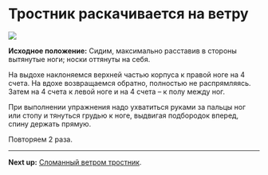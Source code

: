 # Тростник раскачивается на ветру



![](../img/18.png)

**Исходное положение:** Сидим, максимально расставив в стороны вытянутые ноги;
носки оттянуты на себя.

На выдохе наклоняемся верхней частью корпуса к правой ноге на 4 счета. На вдохе
возвращаемся обратно, полностью не распрямляясь. Затем на 4 счета к левой ноге и
на 4 счета – к полу между ног.

При выполнении упражнения надо ухватиться руками за пальцы ног или стопу и
тянуться грудью к ноге, выдвигая подбородок вперед, спину держать прямую.

Повторяем 2 раза.

***

**Next up:** [Сломанный ветром тростник](../19).
